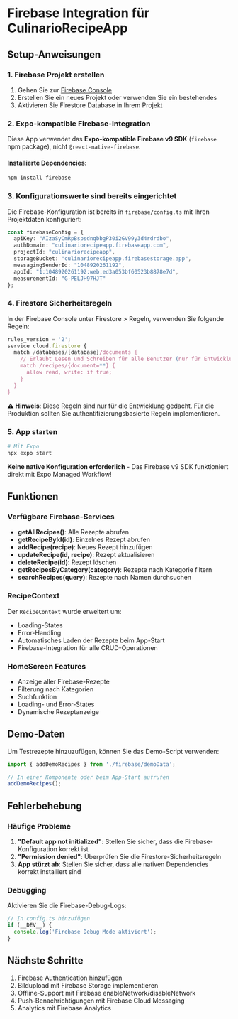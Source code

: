 # Firebase Integration für CulinarioRecipeApp

## Setup-Anweisungen

### 1. Firebase Projekt erstellen
1. Gehen Sie zur [Firebase Console](https://console.firebase.google.com/)
2. Erstellen Sie ein neues Projekt oder verwenden Sie ein bestehendes
3. Aktivieren Sie Firestore Database in Ihrem Projekt

### 2. Expo-kompatible Firebase-Integration
Diese App verwendet das **Expo-kompatible Firebase v9 SDK** (`firebase` npm package), nicht `@react-native-firebase`.

#### Installierte Dependencies:
```bash
npm install firebase
```

### 3. Konfigurationswerte sind bereits eingerichtet
Die Firebase-Konfiguration ist bereits in `firebase/config.ts` mit Ihren Projektdaten konfiguriert:

```typescript
const firebaseConfig = {
  apiKey: "AIzaSyCmRpBspsdnqbbgP30i2GV99y3d4rdrdbo",
  authDomain: "culinariorecipeapp.firebaseapp.com",
  projectId: "culinariorecipeapp",
  storageBucket: "culinariorecipeapp.firebasestorage.app",
  messagingSenderId: "1048920261192",
  appId: "1:1048920261192:web:ed3a053bf60523b8878e7d",
  measurementId: "G-PELJH97HJT"
};
```

### 4. Firestore Sicherheitsregeln
In der Firebase Console unter Firestore > Regeln, verwenden Sie folgende Regeln:

```javascript
rules_version = '2';
service cloud.firestore {
  match /databases/{database}/documents {
    // Erlaubt Lesen und Schreiben für alle Benutzer (nur für Entwicklung)
    match /recipes/{document=**} {
      allow read, write: if true;
    }
  }
}
```

**⚠️ Hinweis**: Diese Regeln sind nur für die Entwicklung gedacht. Für die Produktion sollten Sie authentifizierungsbasierte Regeln implementieren.

### 5. App starten
```bash
# Mit Expo
npx expo start
```

**Keine native Konfiguration erforderlich** - Das Firebase v9 SDK funktioniert direkt mit Expo Managed Workflow!

## Funktionen

### Verfügbare Firebase-Services
- **getAllRecipes()**: Alle Rezepte abrufen
- **getRecipeById(id)**: Einzelnes Rezept abrufen
- **addRecipe(recipe)**: Neues Rezept hinzufügen
- **updateRecipe(id, recipe)**: Rezept aktualisieren
- **deleteRecipe(id)**: Rezept löschen
- **getRecipesByCategory(category)**: Rezepte nach Kategorie filtern
- **searchRecipes(query)**: Rezepte nach Namen durchsuchen

### RecipeContext
Der `RecipeContext` wurde erweitert um:
- Loading-States
- Error-Handling
- Automatisches Laden der Rezepte beim App-Start
- Firebase-Integration für alle CRUD-Operationen

### HomeScreen Features
- Anzeige aller Firebase-Rezepte
- Filterung nach Kategorien
- Suchfunktion
- Loading- und Error-States
- Dynamische Rezeptanzeige

## Demo-Daten
Um Testrezepte hinzuzufügen, können Sie das Demo-Script verwenden:

```typescript
import { addDemoRecipes } from './firebase/demoData';

// In einer Komponente oder beim App-Start aufrufen
addDemoRecipes();
```

## Fehlerbehebung

### Häufige Probleme
1. **"Default app not initialized"**: Stellen Sie sicher, dass die Firebase-Konfiguration korrekt ist
2. **"Permission denied"**: Überprüfen Sie die Firestore-Sicherheitsregeln
3. **App stürzt ab**: Stellen Sie sicher, dass alle nativen Dependencies korrekt installiert sind

### Debugging
Aktivieren Sie die Firebase-Debug-Logs:
```typescript
// In config.ts hinzufügen
if (__DEV__) {
  console.log('Firebase Debug Mode aktiviert');
}
```

## Nächste Schritte
1. Firebase Authentication hinzufügen
2. Bildupload mit Firebase Storage implementieren
3. Offline-Support mit Firebase enableNetwork/disableNetwork
4. Push-Benachrichtigungen mit Firebase Cloud Messaging
5. Analytics mit Firebase Analytics
